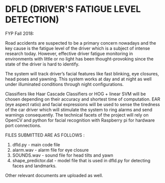 # DFLD (DRIVER'S FATIGUE LEVEL DETECTION)
FYP Fall 2018:

Road accidents are suspected to be a primary concern nowadays and the key cause is the fatigue level of the driver which is a subject of intense research today. However, effective driver fatigue monitoring in environments with little or no light has been thought-provoking since the state of the driver is hard to identify.

The system will track driver’s facial features like fast blinking, eye closures, head poses and yawning. This system works at day and at night as well under illuminated conditions through night configurations.

Classifiers like Haar Cascade Classifiers or HOG + linear SVM will be chosen depending on their accuracy and shortest time of computation. EAR (eye aspect ratio) and facial expressions will be used to sense the tiredness of the car driver which will stimulate the system to ring alarms and send warnings consequently. The technical facets of the project will rely on OpenCV and python for facial recognition with Raspberry pi for hardware port connections.

FILES SUBMITTED ARE AS FOLLOWS : 
1) dfld.py - main code file
2) alarm.wav - alarm file for eye closure
3) SOUNDS.wav - sound file for head tilts and yawn
4) shape_predictor.dat - model file that is used in dfld.py for detecting faces and landmarks.

Other relevant documents are uploaded as well.
